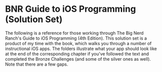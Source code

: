 BNR Guide to iOS Programming (Solution Set)
===========================================

The following is a reference for those working through The Big Nerd Ranch's Guide to
iOS Programming (4th Edition). This solution set is a product of my time with the book,
which walks you through a number of instructional iOS apps. The folders illustrate
what your app should look like at the end of the corresponding chapter if you've
followed the text and completed the Bronze Challenges (and some of the silver ones
as well). Note that there are a few gaps.
